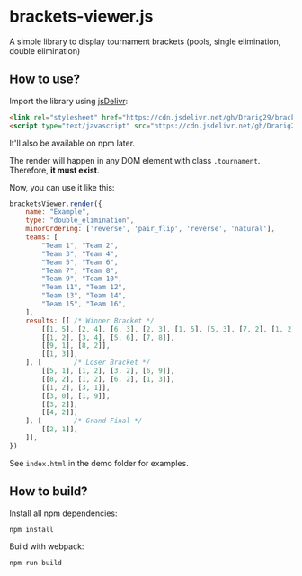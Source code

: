 # brackets-viewer.js
A simple library to display tournament brackets (pools, single elimination, double elimination)

## How to use?

Import the library using [jsDelivr](https://www.jsdelivr.com/):

```html
<link rel="stylesheet" href="https://cdn.jsdelivr.net/gh/Drarig29/brackets-viewer.js/dist/brackets-viewer.min.css" />
<script type="text/javascript" src="https://cdn.jsdelivr.net/gh/Drarig29/brackets-viewer.js/dist/brackets-viewer.min.js"></script>
```

It'll also be available on npm later.

The render will happen in any DOM element with class `.tournament`. Therefore, **it must exist**.

Now, you can use it like this:

```js
bracketsViewer.render({
    name: "Example",
    type: "double_elimination",
    minorOrdering: ['reverse', 'pair_flip', 'reverse', 'natural'],
    teams: [
        "Team 1", "Team 2",
        "Team 3", "Team 4",
        "Team 5", "Team 6",
        "Team 7", "Team 8",
        "Team 9", "Team 10",
        "Team 11", "Team 12",
        "Team 13", "Team 14",
        "Team 15", "Team 16",
    ],
    results: [[ /* Winner Bracket */
        [[1, 5], [2, 4], [6, 3], [2, 3], [1, 5], [5, 3], [7, 2], [1, 2]],
        [[1, 2], [3, 4], [5, 6], [7, 8]],
        [[9, 1], [8, 2]],
        [[1, 3]],
    ], [        /* Loser Bracket */
        [[5, 1], [1, 2], [3, 2], [6, 9]],
        [[8, 2], [1, 2], [6, 2], [1, 3]],
        [[1, 2], [3, 1]],
        [[3, 0], [1, 9]],
        [[3, 2]],
        [[4, 2]],
    ], [        /* Grand Final */
        [[2, 1]],
    ]],
})

```

See `index.html` in the demo folder for examples.

## How to build?

Install all npm dependencies:

```bash
npm install
```

Build with webpack:

```bash
npm run build
```
